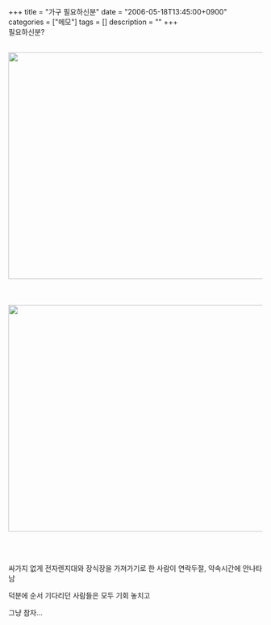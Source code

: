 +++
title = "가구 필요하신분"
date = "2006-05-18T13:45:00+0900"
categories = ["메모"]
tags = []
description = ""
+++
<span class="copyright_entry" style="display:block;" title="가구 필요하신분@@**@@http://shed.egloos.com/1329275"></span>필요하신분?
<br>
<br>
<div style="text-align:center">
 <img class="image_mid" border="0" onmouseover="this.style.cursor='pointer'" alt="" src="/attachment/1329275_1.jpg" width="600" height="450" onclick="Control.Modal.openDialog(this, event, 'http://pds1.egloos.com/pds/1/200605/18/82/a0003782_1351237.jpg', 1496, 1122);">
</div>
<br>
<br>
<br>
<div style="text-align:center">
 <img class="image_mid" border="0" onmouseover="this.style.cursor='pointer'" alt="" src="/attachment/1329275_2.jpg" width="600" height="450" onclick="Control.Modal.openDialog(this, event, 'http://pds2.egloos.com/pds/1/200605/18/82/a0003782_13442743.jpg', 1496, 1122);">
</div> 
<br>
<p>&nbsp;</p>
<p>싸가지 없게 전자렌지대와 장식장을 가져가기로 한 사람이 연락두절, 약속시간에 안나타남</p>
<p>덕분에 순서 기다리던 사람들은 모두 기회 놓치고</p>
<p>그냥 참자...</p> 
<!--
       <rdf:RDF xmlns:rdf="http://www.w3.org/1999/02/22-rdf-syntax-ns#"
		    xmlns:dc="http://purl.org/dc/elements/1.1/"
		    xmlns:trackback="http://madskills.com/public/xml/rss/module/trackback/">
       <rdf:Description
	        rdf:about="http://shed.egloos.com/1329275"
	        dc:identifier="http://shed.egloos.com/1329275"
	        dc:title="가구 필요하신분"
	        trackback:ping="http://shed.egloos.com/tb/1329275"/>
       </rdf:RDF>
       -->

<ul></ul>